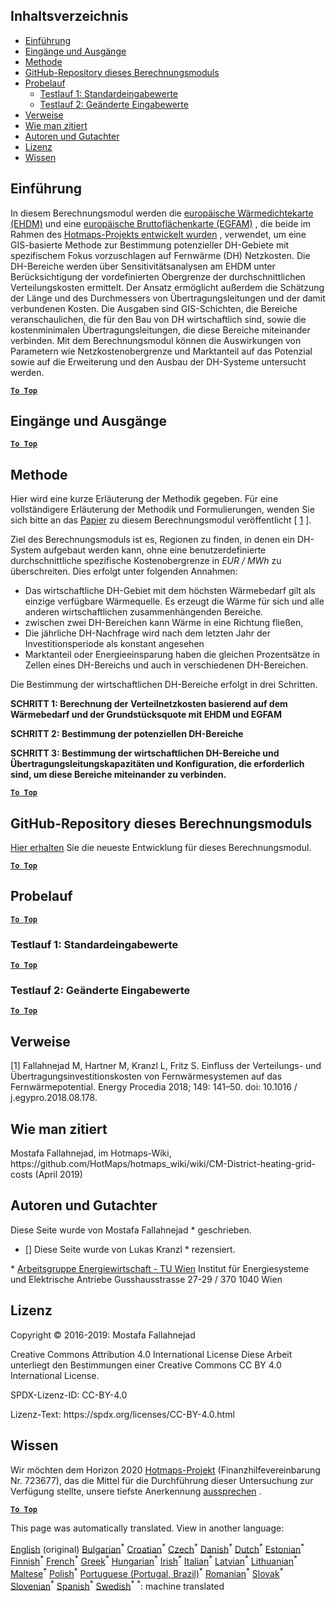 <h2> Inhaltsverzeichnis </h2><ul><li> <a href="#introduction">Einführung</a> </li><li> <a href="#inputs-and-outputs">Eingänge und Ausgänge</a> </li><li> <a href="#method">Methode</a> </li><li> <a href="#GitHub-Repository-of-this-calculation-module">GitHub-Repository dieses Berechnungsmoduls</a> </li><li> <a href="#sample-run">Probelauf</a> <ul><li> <a href="#test-run-1-default-input-values">Testlauf 1: Standardeingabewerte</a> </li><li> <a href="#test-run-2-modified-input-values">Testlauf 2: Geänderte Eingabewerte</a> </li></ul></li><li> <a href="#references">Verweise</a> </li><li> <a href="#how-to-cite">Wie man zitiert</a> </li><li> <a href="#authors-and-reviewers">Autoren und Gutachter</a> </li><li> <a href="#license">Lizenz</a> </li><li> <a href="#acknowledgement">Wissen</a> </li></ul><h2> Einführung </h2><p> In diesem Berechnungsmodul werden die <a href="https://gitlab.com/hotmaps/heat/heat_tot_curr_density">europäische Wärmedichtekarte (EHDM)</a> und eine <a href="https://gitlab.com/hotmaps/gfa_tot_curr_density">europäische Bruttoflächenkarte (EGFAM)</a> , die beide im Rahmen des <a href="https://www.hotmaps-project.eu/">Hotmaps-Projekts entwickelt wurden</a> , verwendet, um eine GIS-basierte Methode zur Bestimmung potenzieller DH-Gebiete mit spezifischem Fokus vorzuschlagen auf Fernwärme (DH) Netzkosten. Die DH-Bereiche werden über Sensitivitätsanalysen am EHDM unter Berücksichtigung der vordefinierten Obergrenze der durchschnittlichen Verteilungskosten ermittelt. Der Ansatz ermöglicht außerdem die Schätzung der Länge und des Durchmessers von Übertragungsleitungen und der damit verbundenen Kosten. Die Ausgaben sind GIS-Schichten, die Bereiche veranschaulichen, die für den Bau von DH wirtschaftlich sind, sowie die kostenminimalen Übertragungsleitungen, die diese Bereiche miteinander verbinden. Mit dem Berechnungsmodul können die Auswirkungen von Parametern wie Netzkostenobergrenze und Marktanteil auf das Potenzial sowie auf die Erweiterung und den Ausbau der DH-Systeme untersucht werden. </p><p><ins> <code><strong><a href="#table-of-contents">To Top</a></strong></code> </ins> </p><h2> Eingänge und Ausgänge </h2><p><ins> <code><strong><a href="#table-of-contents">To Top</a></strong></code> </ins> </p><h2> Methode </h2><p> Hier wird eine kurze Erläuterung der Methodik gegeben. Für eine vollständigere Erläuterung der Methodik und Formulierungen, wenden Sie sich bitte an das <a href="https://www.sciencedirect.com/science/article/pii/S1876610218304740">Papier</a> zu diesem Berechnungsmodul veröffentlicht [ <a href="#References">1</a> ]. </p><p> Ziel des Berechnungsmoduls ist es, Regionen zu finden, in denen ein DH-System aufgebaut werden kann, ohne eine benutzerdefinierte durchschnittliche spezifische Kostenobergrenze in <em><em>EUR / MWh</em></em> zu überschreiten. Dies erfolgt unter folgenden Annahmen: </p><ul><li> Das wirtschaftliche DH-Gebiet mit dem höchsten Wärmebedarf gilt als einzige verfügbare Wärmequelle. Es erzeugt die Wärme für sich und alle anderen wirtschaftlichen zusammenhängenden Bereiche. </li><li> zwischen zwei DH-Bereichen kann Wärme in eine Richtung fließen, </li><li> Die jährliche DH-Nachfrage wird nach dem letzten Jahr der Investitionsperiode als konstant angesehen </li><li> Marktanteil oder Energieeinsparung haben die gleichen Prozentsätze in Zellen eines DH-Bereichs und auch in verschiedenen DH-Bereichen. </li></ul><p> Die Bestimmung der wirtschaftlichen DH-Bereiche erfolgt in drei Schritten. </p><p> <strong>SCHRITT 1: Berechnung der Verteilnetzkosten basierend auf dem Wärmebedarf und der Grundstücksquote mit EHDM und EGFAM</strong> </p><p> <strong>SCHRITT 2: Bestimmung der potenziellen DH-Bereiche</strong> </p><p> <strong>SCHRITT 3: Bestimmung der wirtschaftlichen DH-Bereiche und Übertragungsleitungskapazitäten und Konfiguration, die erforderlich sind, um diese Bereiche miteinander zu verbinden.</strong> </p><p><ins> <code><strong><a href="#table-of-contents">To Top</a></strong></code> </ins> </p><h2> GitHub-Repository dieses Berechnungsmoduls </h2><p> <a href="https://github.com/HotMaps/dh_economic_assessment/tree/develop">Hier erhalten</a> Sie die neueste Entwicklung für dieses Berechnungsmodul. </p><p><ins> <code><strong><a href="#table-of-contents">To Top</a></strong></code> </ins> </p><h2> Probelauf </h2><p><ins> <code><strong><a href="#table-of-contents">To Top</a></strong></code> </ins> </p><h3> Testlauf 1: Standardeingabewerte </h3><p><ins> <code><strong><a href="#table-of-contents">To Top</a></strong></code> </ins> </p><h3> Testlauf 2: Geänderte Eingabewerte </h3><p><ins> <code><strong><a href="#table-of-contents">To Top</a></strong></code> </ins> </p><h2> Verweise </h2><p> [1] Fallahnejad M, Hartner M, Kranzl L, Fritz S. Einfluss der Verteilungs- und Übertragungsinvestitionskosten von Fernwärmesystemen auf das Fernwärmepotential. Energy Procedia 2018; 149: 141–50. doi: 10.1016 / j.egypro.2018.08.178. </p><h2> Wie man zitiert </h2><p> Mostafa Fallahnejad, im Hotmaps-Wiki, https://github.com/HotMaps/hotmaps_wiki/wiki/CM-District-heating-grid-costs (April 2019) </p><h2> Autoren und Gutachter </h2><p> Diese Seite wurde von Mostafa Fallahnejad * geschrieben. </p><ul><li> [] Diese Seite wurde von Lukas Kranzl * rezensiert. </li></ul><p> * <a href="https://eeg.tuwien.ac.at/">Arbeitsgruppe Energiewirtschaft - TU Wien</a> Institut für Energiesysteme und Elektrische Antriebe Gusshausstrasse 27-29 / 370 1040 Wien </p><h2> Lizenz </h2><p> Copyright © 2016-2019: Mostafa Fallahnejad </p><p> Creative Commons Attribution 4.0 International License Diese Arbeit unterliegt den Bestimmungen einer Creative Commons CC BY 4.0 International License. </p><p> SPDX-Lizenz-ID: CC-BY-4.0 </p><p> Lizenz-Text: https://spdx.org/licenses/CC-BY-4.0.html </p><h2> Wissen </h2><p> Wir möchten dem Horizon 2020 <a href="https://www.hotmaps-project.eu">Hotmaps-Projekt</a> (Finanzhilfevereinbarung Nr. 723677), das die Mittel für die Durchführung dieser Untersuchung zur Verfügung stellte, unsere tiefste Anerkennung <a href="https://www.hotmaps-project.eu">aussprechen</a> . </p><p><ins> <code><strong><a href="#table-of-contents">To Top</a></strong></code> </ins> </p>

This page was automatically translated. View in another language:

[English](en-CM-District-heating-potential-economic-assessment) (original) [Bulgarian](bg-CM-District-heating-potential-economic-assessment)<sup>\*</sup> [Croatian](hr-CM-District-heating-potential-economic-assessment)<sup>\*</sup> [Czech](cs-CM-District-heating-potential-economic-assessment)<sup>\*</sup> [Danish](da-CM-District-heating-potential-economic-assessment)<sup>\*</sup> [Dutch](nl-CM-District-heating-potential-economic-assessment)<sup>\*</sup> [Estonian](et-CM-District-heating-potential-economic-assessment)<sup>\*</sup> [Finnish](fi-CM-District-heating-potential-economic-assessment)<sup>\*</sup> [French](fr-CM-District-heating-potential-economic-assessment)<sup>\*</sup>  [Greek](el-CM-District-heating-potential-economic-assessment)<sup>\*</sup> [Hungarian](hu-CM-District-heating-potential-economic-assessment)<sup>\*</sup> [Irish](ga-CM-District-heating-potential-economic-assessment)<sup>\*</sup> [Italian](it-CM-District-heating-potential-economic-assessment)<sup>\*</sup> [Latvian](lv-CM-District-heating-potential-economic-assessment)<sup>\*</sup> [Lithuanian](lt-CM-District-heating-potential-economic-assessment)<sup>\*</sup> [Maltese](mt-CM-District-heating-potential-economic-assessment)<sup>\*</sup> [Polish](pl-CM-District-heating-potential-economic-assessment)<sup>\*</sup> [Portuguese (Portugal, Brazil)](pt-CM-District-heating-potential-economic-assessment)<sup>\*</sup> [Romanian](ro-CM-District-heating-potential-economic-assessment)<sup>\*</sup> [Slovak](sk-CM-District-heating-potential-economic-assessment)<sup>\*</sup> [Slovenian](sl-CM-District-heating-potential-economic-assessment)<sup>\*</sup> [Spanish](es-CM-District-heating-potential-economic-assessment)<sup>\*</sup> [Swedish](sv-CM-District-heating-potential-economic-assessment)<sup>\*</sup>
<sup>\*</sup>: machine translated
